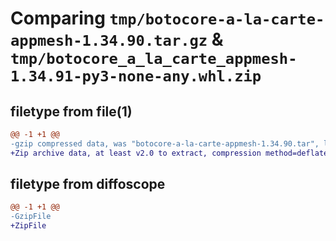 # Comparing `tmp/botocore-a-la-carte-appmesh-1.34.90.tar.gz` & `tmp/botocore_a_la_carte_appmesh-1.34.91-py3-none-any.whl.zip`

## filetype from file(1)

```diff
@@ -1 +1 @@
-gzip compressed data, was "botocore-a-la-carte-appmesh-1.34.90.tar", last modified: Wed Apr 24 01:02:03 2024, max compression
+Zip archive data, at least v2.0 to extract, compression method=deflate
```

## filetype from diffoscope

```diff
@@ -1 +1 @@
-GzipFile
+ZipFile
```

